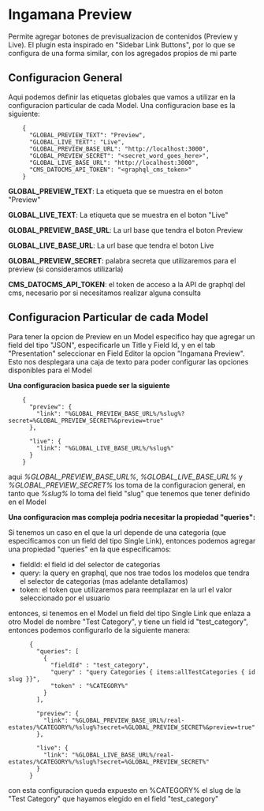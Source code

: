 # Ingamana Preview

  Permite agregar botones de previsualizacion de contenidos (Preview y Live). El plugin esta inspirado en "Sidebar Link Buttons", por lo que se configura de una forma similar, con los agregados propios de mi parte


## Configuracion General
  
  Aqui podemos definir las etiquetas globales que vamos a utilizar en la configuracion particular de cada Model.
  Una configuracion base es la siguiente:
```
    { 
      "GLOBAL_PREVIEW_TEXT": "Preview", 
      "GLOBAL_LIVE_TEXT": "Live", 
      "GLOBAL_PREVIEW_BASE_URL": "http://localhost:3000", 
      "GLOBAL_PREVIEW_SECRET": "<secret_word_goes_here>", 
      "GLOBAL_LIVE_BASE_URL": "http://localhost:3000", 
      "CMS_DATOCMS_API_TOKEN": "<graphql_cms_token>" 
    }
```

  **GLOBAL_PREVIEW_TEXT**: La etiqueta que se muestra en el boton "Preview"

  **GLOBAL_LIVE_TEXT**: La etiqueta que se muestra en el boton "Live"

  **GLOBAL_PREVIEW_BASE_URL**: La url base que tendra el boton Preview

  **GLOBAL_LIVE_BASE_URL**: La url base que tendra el boton Live

  **GLOBAL_PREVIEW_SECRET**: palabra secreta que utilizaremos para el preview (si consideramos utilizarla)

  **CMS_DATOCMS_API_TOKEN**: el token de acceso a la API de graphql del cms, necesario por si necesitamos realizar alguna consulta


## Configuracion Particular de cada Model

  Para tener la opcion de Preview en un Model especifico hay que agregar un field del tipo "JSON", especificarle un Title y Field Id, y en el tab "Presentation" seleccionar en Field Editor la opcion "Ingamana Preview".
  Esto nos desplegara una caja de texto para poder configurar las opciones disponibles para el Model

  **Una configuracion basica puede ser la siguiente**
```
    { 
      "preview": {
        "link": "%GLOBAL_PREVIEW_BASE_URL%/%slug%?secret=%GLOBAL_PREVIEW_SECRET%&preview=true"
      },

      "live": {
        "link": "%GLOBAL_LIVE_BASE_URL%/%slug%"
      }
    }
```

  aqui *%GLOBAL_PREVIEW_BASE_URL%*, *%GLOBAL_LIVE_BASE_URL%* y *%GLOBAL_PREVIEW_SECRET%* los toma de la configuracion general, en tanto que *%slug%* lo toma del field "slug" que tenemos que tener definido en el Model


  **Una configuracion mas compleja podria necesitar la propiedad "queries":**

  Si tenemos un caso en el que la url depende de una categoria (que especificamos con un field del tipo Single Link), entonces podemos agregar una propiedad "queries" en la que especificamos:
    
  - fieldId: el field id del selector de categorias
  - query: la query en graphql, que nos trae todos los modelos que tendra el selector de categorias (mas adelante detallamos)
  - token: el token que utilizaremos para reemplazar en la url el valor seleccionado por el usuario

  entonces, si tenemos en el Model un field del tipo Single Link que enlaza a otro Model de nombre "Test Category", y tiene un field id "test_category", entonces podemos configurarlo de la siguiente manera:

```
      { 
        "queries": [
          {
            "fieldId" : "test_category",
            "query" : "query Categories { items:allTestCategories { id  slug }}",
            "token" : "%CATEGORY%"
          }
        ],

        "preview": {
          "link": "%GLOBAL_PREVIEW_BASE_URL%/real-estates/%CATEGORY%/%slug%?secret=%GLOBAL_PREVIEW_SECRET%&preview=true"
        },

        "live": {
          "link": "%GLOBAL_LIVE_BASE_URL%/real-estates/%CATEGORY%/%slug%?secret=%GLOBAL_PREVIEW_SECRET%"
        }
      }
```
  con esta configuracion queda expuesto en %CATEGORY% el slug de la "Test Category" que hayamos elegido en el field "test_category"